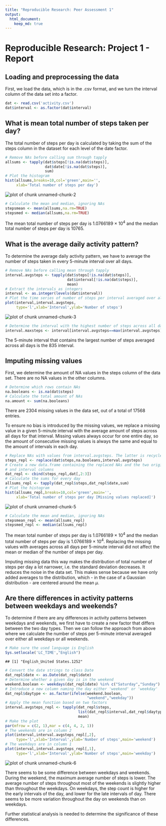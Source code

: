 ```yaml
---
title: "Reproducible Research: Peer Assessment 1"
output: 
  html_document:
    keep_md: true
---
```


# Reproducible Research: Project 1 - Report

## Loading and preprocessing the data
First, we load the data, which is in the .csv format, and we turn the interval
column of the data set into a factor. 

```r
dat <- read.csv('activity.csv')
dat$interval <- as.factor(dat$interval)
```


## What is mean total number of steps taken per day?
The total number of steps per day is calculated by taking 
the sum of the steps column in the dataset for each level of the date factor.

```r
# Remove NAs before calling sum through tapply
allsums <- tapply(dat$steps[!is.na(dat$steps)],
                  dat$date[!is.na(dat$steps)],
                  sum)
# Plot the histogram
hist(allsums,breaks=10,col='green',main='',
     xlab='Total number of steps per day')
```

![plot of chunk unnamed-chunk-2](figure/unnamed-chunk-2-1.png) 

```r
# Calculate the mean and median, ignoring NAs
stepsmean <- mean(allsums,na.rm=TRUE)
stepsmed <- median(allsums,na.rm=TRUE)
```
The mean total number of steps per day is 1.0766189 &times; 10<sup>4</sup> and the median total
number of steps per day is 10765. 

## What is the average daily activity pattern?
To determine the average daily activity pattern, we have to average the number 
of steps taken in every 5-minute interval over all days.

```r
# Remove NAs before calling mean through tapply
interval.avgsteps <- tapply(dat$steps[!is.na(dat$steps)],
                            dat$interval[!is.na(dat$steps)],
                            mean)
# Extract the intervals as integers
interval <- as.integer(levels(dat$interval))
# Plot the time series of number of steps per interval averaged over all days
plot(interval,interval.avgsteps,
     type='l',xlab='Interval',ylab='Number of steps')
```

![plot of chunk unnamed-chunk-3](figure/unnamed-chunk-3-1.png) 

```r
# Determine the interval with the highest number of steps across all days
interval.maxsteps <- interval[interval.avgsteps==max(interval.avgsteps)]
```
The 5-minute interval that contains the largest number of steps averaged across
all days is the 835 interval.

## Imputing missing values
First, we determine the amount of NA values in the steps column of the data set.
There are no NA values in the other columns.

```r
# Determine which rows contain NAs
na.booleans <- is.na(dat$steps)
# Calculate the total amount of NAs
na.amount <- sum(na.booleans)
```
There are 2304 missing values in the data set, out of a total of 
17568 entries. 

To ensure no bias is introduced by the missing values, we replace a missing 
value in a given 5-minute interval with the average amount of steps across all 
days for that interval. Missing values always occur for one entire day, so 
the amount of consecutive missing values is always the same and equal to the 
amount of intervals in each day.


```r
# Replace NAs with values from interval.avgsteps. The latter is recycled.
steps_repl <- replace(dat$steps,na.booleans,interval.avgsteps)
# Create a new data.frame containing the replaced NAs and the two original date
# and interval columns
dat_repl <- cbind(steps_repl,dat[,2:3])
# Calculate the sums for every day
allsums_repl <- tapply(dat_repl$steps,dat_repl$date,sum)
# Plot the histogram
hist(allsums_repl,breaks=10,col='green',main='',
     xlab='Total number of steps per day [Missing values replaced]')
```

![plot of chunk unnamed-chunk-5](figure/unnamed-chunk-5-1.png) 

```r
# Calculate the mean and median, ignoring NAs
stepsmean_repl <- mean(allsums_repl)
stepsmed_repl <- median(allsums_repl)
```
The mean total number of steps per day is 1.0766189 &times; 10<sup>4</sup> and the median 
total number of steps per day is 1.0766189 &times; 10<sup>4</sup>. Replacing the missing values
with averages across all days per 5-minute interval did not affect the mean or
median of the number of steps per day. 

Imputing missing data this way makes the distribution of total number of steps 
per day a lot narrower, i.e. the standard deviation decreases. It reduces the 
noise in the data set. This makes sense because we have only added averages to 
the distribution, which - in the case of a Gaussian distribution - are centered
around the mean $\mu$. 

## Are there differences in activity patterns between weekdays and weekends?
To determine if there are any differences in activity patterns between weekdays
and weekends, we first have to create a new factor that differs between the two
day types. Then we can follow the approach from above where we calculate the 
number of steps per 5-minute interval averaged over either all weekdays or all 
weekends.

```r
# Make sure the used language is English
Sys.setlocale('LC_TIME',"English")
```

```
## [1] "English_United States.1252"
```

```r
# Convert the date strings to class Date
dat_repl$date <- as.Date(dat_repl$date)
# Determine whether a given day is in the weekend
weekend.boolean <- weekdays(dat_repl$date) %in% c("Saturday","Sunday")
# Introduce a new column naming the day either 'weekend' or 'weekday'
dat_repl$daytype <- as.factor(ifelse(weekend.boolean,
                                     "weekend","weekday"))
# Apply the mean function based on two factors 
interval.avgsteps_repl <- tapply(dat_repl$steps,
                                 list(dat_repl$interval,dat_repl$daytype),
                                 mean)
# Make the plot
par(mfrow = c(2, 1),mar = c(4, 4, 2, 1))
# The weekends are in column 2
plot(interval,interval.avgsteps_repl[,2],
     type='l',xlab='Interval',ylab='Number of steps',main='weekend')
# The weekdays are in column 1
plot(interval,interval.avgsteps_repl[,1],
     type='l',xlab='Interval',ylab='Number of steps',main='weekday')
```

![plot of chunk unnamed-chunk-6](figure/unnamed-chunk-6-1.png) 
  
There seems to be some difference between weekdays and weekends. During the 
weekend, the maximum average number of steps is lower. The average
number of steps throughout most of the weekends is slightly higher than
throughout the weekdays. On weekdays, the step count is higher for the early 
intervals of the day, and lower for the late intervals of day. There seems to be
more variation throughout the day on weekends than on weekdays.

Further statistical analysis is needed to determine the significance of these 
differences.
